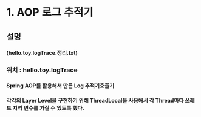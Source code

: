 # 1. AOP 로그 추적기
## 설명
#### (hello.toy.logTrace.정리.txt)    
### 위치 : hello.toy.logTrace
#### Spring AOP를 활용해서 만든 Log 추적기호출기  
#### 각각의 Layer Level을 구현하기 위해 ThreadLocal을 사용해서 각 Thread마다 쓰레드 지역 변수를 가질 수 있도록 했다.


